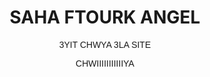 <!DOCTYPE html>
<html>
<head>
    <meta charset='utf-8'>
    <title>ANGEL FTOUR</title>
    <link rel="icon" href="https://e7.pngegg.com/pngimages/518/962/png-clipart-fast-food-drink-junk-food-eating-food-icon-food-text-thumbnail.png">
</head>
<body align="middle" background="https://png.pngtree.com/thumb_back/fh260/background/20210414/pngtree-empty-islamic-ramadan-background-with-ramadhan-golden-lantern-and-mosque-for-image_607235.jpg">
    <h1>SAHA FTOURK ANGEL</h1>
    <FONT FACE="ARIAL" aria-setsize="5">
        <p> 3YIT CHWYA 3LA SITE
            <p>CHWIIIIIIIIIIIYA
    </FONT>
</body>
</html>
